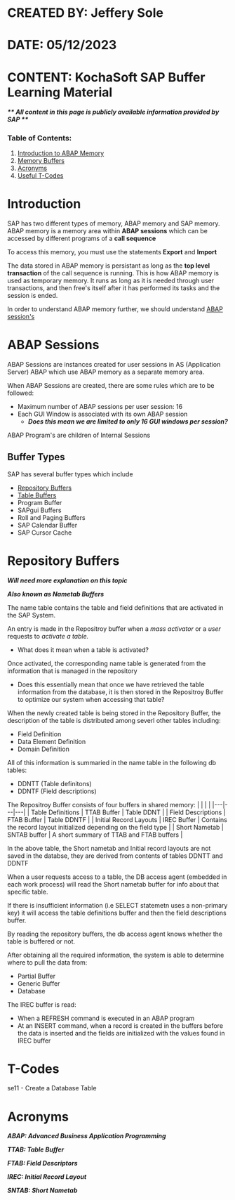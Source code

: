 # CREATED BY: Jeffery Sole
# DATE: 05/12/2023
# CONTENT: KochaSoft SAP Buffer Learning Material
##### ** **All content in this page is publicly available information provided by SAP** **

### Table of Contents:
1. [Introduction to ABAP Memory](#Introduction)
2. [Memory Buffers](#Memory-Buffer)
3. [Acronyms](#Acronyms)
4. [Useful T-Codes](#T-Codes)

# Introduction
SAP has two different types of memory, ABAP memory and SAP memory. ABAP memory is a memory area within **ABAP sessions** which can be accessed by different programs of a **call sequence**

To access this memory, you must use the statements **Export** and **Import**

The data stored in ABAP memory is persistant as long as the **top level transaction** of the call sequence is running. This is how ABAP memory is used as temporary memory. It runs as long as it is needed through user transactions, and then free's itself after it has performed its tasks and the session is ended.

In order to understand ABAP memory further, we should understand [ABAP session's](#ABAP-Sessions)

# ABAP Sessions

ABAP Sessions are instances created for user sessions in AS (Application Server) ABAP which use ABAP memory as a separate memory area.

When ABAP Sessions are created, there are some rules which are to be followed:
* Maximum number of ABAP sessions per user session: 16
* Each GUI Window is associated with its own ABAP session
    * ***Does this mean we are limited to only 16 GUI windows per session?***

ABAP Program's are children of Internal Sessions

## Buffer Types

SAP has several buffer types which include

* [Repository Buffers](#Repository-Buffers)
* [Table Buffers](#Table-Buffers)
* Program Buffer
* SAPgui Buffers
* Roll and Paging Buffers
* SAP Calendar Buffer
* SAP Cursor Cache

# Repository Buffers

***Will need more explanation on this topic***

***Also known as Nametab Buffers***


The name table contains the table and field definitions that are activated in the SAP System.

An entry is made in the Repositroy buffer when a *mass activator* or a *user* requests to *activate a table.*
    
* What does it mean when a table is activated?

Once activated, the corresponding name table is generated from the information that is managed in the repository
* Does this essentially mean that once we have retrieved the table information from the database, it is then stored in the Repositroy Buffer to optimize our system when accessing that table?

When the newly created table is being stored in the Repository Buffer, the description of the table is distributed among severl other tables including:
* Field Definition
* Data Element Definition
* Domain Definition

All of this information is summaried in the name table in the following db tables:
* DDNTT (Table definitons)
* DDNTF (Field descriptions)

The Repositroy Buffer consists of four buffers in shared memory:
| | | |
|---|---|---|
| Table Definitions | TTAB Buffer | Table DDNT |
| Field Descriptions | FTAB Buffer | Table DDNTF |
| Initial Record Layouts | IREC Buffer | Contains the record layout initialized depending on the field type |
| Short Nametab | SNTAB buffer | A short summary of TTAB and FTAB buffers |

In the above table, the Short nametab and Initial record layouts are not saved in the databse, they are derived from contents of tables DDNTT and DDNTF

When a user requests access to a table, the DB access agent (embedded in each work process) will read the Short nametab buffer for info about that specific table.

If there is insufficient information (i.e SELECT statemetn uses a non-primary key) it will access the table definitions buffer and then the field descriptions buffer.

By reading the repository buffers, the db access agent knows whether the table is buffered or not.

After obtaining all the required information, the system is able to determine where to pull the data from:
* Partial Buffer
* Generic Buffer
* Database

The IREC buffer is read:
* When a REFRESH command is executed in an ABAP program
* At an INSERT command, when a record is created in the buffers before the data is inserted and the fields are initialized with the values found in IREC buffer

# T-Codes
se11 - Create a Database Table


# Acronyms

***ABAP: Advanced Business Application Programming***

***TTAB: Table Buffer***

***FTAB: Field Descriptors***

***IREC: Initial Record Layout***

***SNTAB: Short Nametab***
